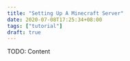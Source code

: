 ```yaml
---
title: "Setting Up A Minecraft Server"
date: 2020-07-08T17:25:34+08:00
tags: ["tutorial"]
draft: true
---
```


TODO: Content